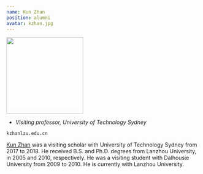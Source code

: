 ```yaml
---
name: Kun Zhan
position: alumni
avatar: kzhan.jpg
---
```


<img width="200" src="{{site.baseurl}}/images/people/{{page.avatar}}" data-action="zoom">

- _Visiting professor, University of Technology Sydney_<br>
<!--- _Science coach. Collaborator. Transdisciplinary optimist._-->

<i class="fa fa-envelope-o"></i> `kzhanlzu.edu.cn`

[Kun Zhan](https://kunzhan.github.io/) was a visiting scholar with University of Technology Sydney from 2017 to 2018. He received B.S. and Ph.D. degrees from Lanzhou University, in 2005 and 2010, respectively.
He was a visiting student with Dalhousie University from 2009 to 2010. He is currently with Lanzhou University.
